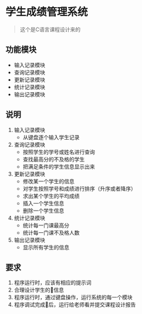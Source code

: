 # 学生成绩管理系统

> 这个是C语言课程设计来的

## 功能模块
- 输入记录模块
- 查询记录模块
- 更新记录模块
- 统计记录模块
- 输出记录模块

## 说明
1. 输入记录模块
    - 从键盘逐个输入学生记录
1. 查询记录模块
    - 按照学生的学号或姓名进行查询
    - 查找最高分的不及格的学生
    - 把满足条件的学生信息显示出来
1. 更新记录模块
    - 修改某一个学生的信息
    - 对学生按照学号和成绩进行排序（升序或者降序）
    - 求出某个学生的平均成绩
    - 插入一个学生信息
    - 删除一个学生信息
1. 统计记录模块
    - 统计每一门课最高分
    - 统计每一门课不及格人数
1. 输出记录模块
    - 显示所有学生的信息

## 要求
1. 程序运行时，应该有相应的提示词
1. 合理设计学生的信息
1. 程序运行时，通过键盘操作，运行系统的每一个模块
1. 程序调试完成后，运行给老师看并提交课程设计报告
